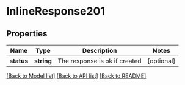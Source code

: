 # InlineResponse201

## Properties
Name | Type | Description | Notes
------------ | ------------- | ------------- | -------------
**status** | **string** | The response is ok if created | [optional] 

[[Back to Model list]](../README.md#documentation-for-models) [[Back to API list]](../README.md#documentation-for-api-endpoints) [[Back to README]](../README.md)

